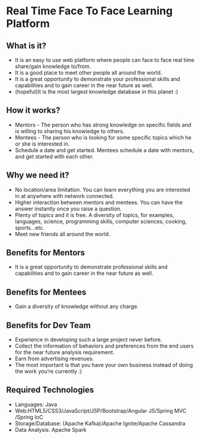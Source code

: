 # Real Time Face To Face Learning Platform
## What is it?
* It is an easy to use web platform where people can face to face real time share/gain knowledge to/from.
* It is a good place to meet other people all around the world.
* It is a great opportunity to demonstrate your professional  skills and capabilities and to gain career in the near future as well.
* (hopeful)It is the most largest knowledge database in this planet :)
## How it works?
* Mentors - The person who has strong knowledge on specific fields and is willing to sharing his knowledge to others.
* Mentees - The person who is looking for some specific topics which he or she is interested in.
* Schedule a date and get started. Mentees schedule a date with mentors, and get started with each other.
## Why we need it?
* No location/area limitation. You can learn everything you are interested in at anywhere with network connected.
* Higher interaction between mentors and mentees. You can have the answer instantly once you raise a question.
* Plenty of topics and it is free. A diversity of topics, for examples, languages, science, programming skills, computer sciences, cooking, sports…etc.
* Meet new friends all around the world.
## Benefits for Mentors
* It is a great opportunity to demonstrate professional  skills and capabilities and to gain career in the near future as well.
## Benefits for Mentees
* Gain a diversity of knowledge without any charge.
## Benefits for Dev Team
* Experience in developing such a large project never before.
* Collect the information of behaviors and preferences from the end users for the near future analysis requirement.
* Earn from advertising revenues.
* The most important is that you have your own business instead of doing the work you’re currently :)
## Required Technologies
* Languages: Java
* Web:HTML5/CSS3/JavaScript/JSP/Bootstrap/Angular JS/Spring MVC /Spring IoC
* Storage/Database:  (Apache Kafka)/Apache Ignite/Apache Cassandra
* Data Analysis: Apache Spark
